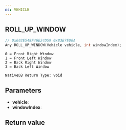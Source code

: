 ```yaml
---
ns: VEHICLE
---
```

## ROLL_UP_WINDOW

```c
// 0x602E548F46E24D59 0x83B7E06A
Any ROLL_UP_WINDOW(Vehicle vehicle, int windowIndex);
```

```
0 = Front Right Window  
1 = Front Left Window  
2 = Back Right Window  
3 = Back Left Window  
```

```
NativeDB Return Type: void
```

## Parameters
* **vehicle**: 
* **windowIndex**: 

## Return value

